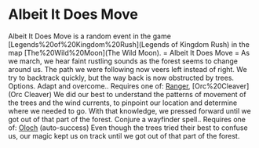 # Albeit It Does Move

Albeit It Does Move is a random event in the game [Legends%20of%20Kingdom%20Rush](Legends of Kingdom Rush) in the map [The%20Wild%20Moon](The Wild Moon).
= Albeit It Does Move =
As we march, we hear faint rustling sounds as the forest seems to change around us.
The path we were following now veers left instead of right. We try to backtrack quickly, but the way back is now obstructed by trees.
Options.
Adapt and overcome..
Requires one of: [Ranger](Ranger), [Orc%20Cleaver](Orc Cleaver)
We did our best to understand the patterns of movement of the trees and the wind currents, to pinpoint our location and determine where we needed to go.
With that knowledge, we pressed forward until we got out of that part of the forest.
Conjure a wayfinder spell..
Requires one of: [Oloch](Oloch) (auto-success)
Even though the trees tried their best to confuse us, our magic kept us on track until we got out of that part of the forest.